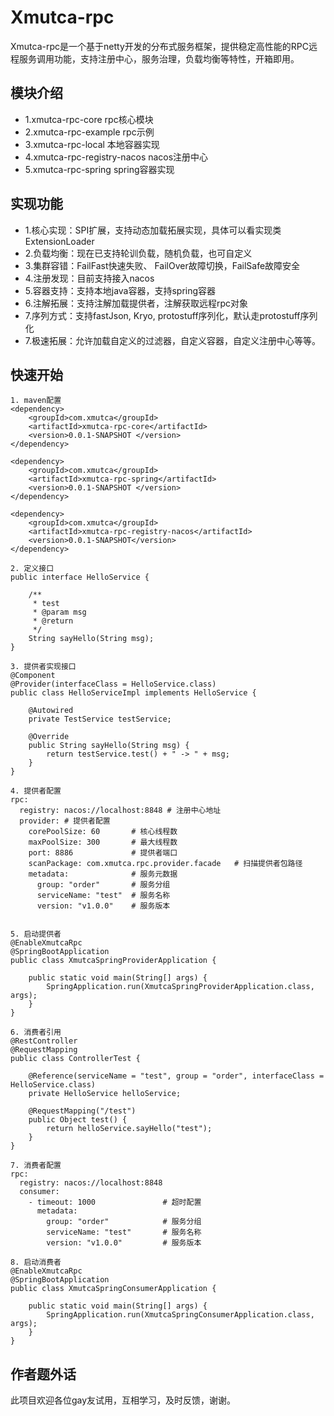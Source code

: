# Xmutca-rpc

Xmutca-rpc是一个基于netty开发的分布式服务框架，提供稳定高性能的RPC远程服务调用功能，支持注册中心，服务治理，负载均衡等特性，开箱即用。

## 模块介绍
- 1.xmutca-rpc-core             rpc核心模块
- 2.xmutca-rpc-example          rpc示例
- 3.xmutca-rpc-local            本地容器实现
- 4.xmutca-rpc-registry-nacos   nacos注册中心
- 5.xmutca-rpc-spring           spring容器实现

## 实现功能
- 1.核心实现：SPI扩展，支持动态加载拓展实现，具体可以看实现类ExtensionLoader
- 2.负载均衡：现在已支持轮训负载，随机负载，也可自定义
- 3.集群容错：FailFast快速失败、 FailOver故障切换，FailSafe故障安全
- 4.注册发现：目前支持接入nacos
- 5.容器支持：支持本地java容器，支持spring容器
- 6.注解拓展：支持注解加载提供者，注解获取远程rpc对象
- 7.序列方式：支持fastJson, Kryo, protostuff序列化，默认走protostuff序列化
- 7.极速拓展：允许加载自定义的过滤器，自定义容器，自定义注册中心等等。

## 快速开始
```
1. maven配置
<dependency>
    <groupId>com.xmutca</groupId>
    <artifactId>xmutca-rpc-core</artifactId>
    <version>0.0.1-SNAPSHOT </version>
</dependency>

<dependency>
    <groupId>com.xmutca</groupId>
    <artifactId>xmutca-rpc-spring</artifactId>
    <version>0.0.1-SNAPSHOT </version>
</dependency>

<dependency>
    <groupId>com.xmutca</groupId>
    <artifactId>xmutca-rpc-registry-nacos</artifactId>
    <version>0.0.1-SNAPSHOT</version>
</dependency>

2. 定义接口
public interface HelloService {

    /**
     * test
     * @param msg
     * @return
     */
    String sayHello(String msg);
}

3. 提供者实现接口
@Component
@Provider(interfaceClass = HelloService.class)
public class HelloServiceImpl implements HelloService {

    @Autowired
    private TestService testService;

    @Override
    public String sayHello(String msg) {
        return testService.test() + " -> " + msg;
    }
}

4. 提供者配置
rpc:
  registry: nacos://localhost:8848 # 注册中心地址
  provider: # 提供者配置
    corePoolSize: 60       # 核心线程数
    maxPoolSize: 300       # 最大线程数
    port: 8886             # 提供者端口
    scanPackage: com.xmutca.rpc.provider.facade   # 扫描提供者包路径
    metadata:              # 服务元数据
      group: "order"       # 服务分组
      serviceName: "test"  # 服务名称
      version: "v1.0.0"    # 服务版本


5. 启动提供者
@EnableXmutcaRpc
@SpringBootApplication
public class XmutcaSpringProviderApplication {

    public static void main(String[] args) {
        SpringApplication.run(XmutcaSpringProviderApplication.class, args);
    }
}

6. 消费者引用
@RestController
@RequestMapping
public class ControllerTest {

    @Reference(serviceName = "test", group = "order", interfaceClass = HelloService.class)
    private HelloService helloService;

    @RequestMapping("/test")
    public Object test() {
        return helloService.sayHello("test");
    }
}

7. 消费者配置
rpc:
  registry: nacos://localhost:8848
  consumer:
    - timeout: 1000               # 超时配置
      metadata:
        group: "order"            # 服务分组
        serviceName: "test"       # 服务名称
        version: "v1.0.0"         # 服务版本

8. 启动消费者
@EnableXmutcaRpc
@SpringBootApplication
public class XmutcaSpringConsumerApplication {

    public static void main(String[] args) {
        SpringApplication.run(XmutcaSpringConsumerApplication.class, args);
    }
}
```

## 作者题外话

此项目欢迎各位gay友试用，互相学习，及时反馈，谢谢。
